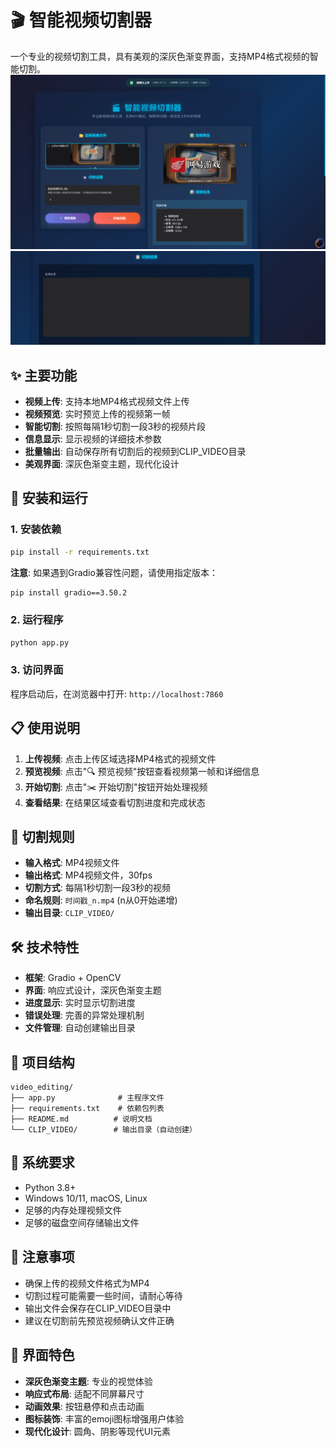 # 🎬 智能视频切割器

一个专业的视频切割工具，具有美观的深灰色渐变界面，支持MP4格式视频的智能切割。
![项目结构](docs/images/home_1.png)
![项目结构](docs/images/home_2.png)

## ✨ 主要功能

- **视频上传**: 支持本地MP4格式视频文件上传
- **视频预览**: 实时预览上传的视频第一帧
- **智能切割**: 按照每隔1秒切割一段3秒的视频片段
- **信息显示**: 显示视频的详细技术参数
- **批量输出**: 自动保存所有切割后的视频到CLIP_VIDEO目录
- **美观界面**: 深灰色渐变主题，现代化设计

## 🚀 安装和运行

### 1. 安装依赖
```bash
pip install -r requirements.txt
```

**注意**: 如果遇到Gradio兼容性问题，请使用指定版本：
```bash
pip install gradio==3.50.2
```

### 2. 运行程序
```bash
python app.py
```

### 3. 访问界面
程序启动后，在浏览器中打开: `http://localhost:7860`

## 📋 使用说明

1. **上传视频**: 点击上传区域选择MP4格式的视频文件
2. **预览视频**: 点击"🔍 预览视频"按钮查看视频第一帧和详细信息
3. **开始切割**: 点击"✂️ 开始切割"按钮开始处理视频
4. **查看结果**: 在结果区域查看切割进度和完成状态

## 🎯 切割规则

- **输入格式**: MP4视频文件
- **输出格式**: MP4视频文件，30fps
- **切割方式**: 每隔1秒切割一段3秒的视频
- **命名规则**: `时间戳_n.mp4` (n从0开始递增)
- **输出目录**: `CLIP_VIDEO/`

## 🛠️ 技术特性

- **框架**: Gradio + OpenCV
- **界面**: 响应式设计，深灰色渐变主题
- **进度显示**: 实时显示切割进度
- **错误处理**: 完善的异常处理机制
- **文件管理**: 自动创建输出目录

## 📁 项目结构

```
video_editing/
├── app.py              # 主程序文件
├── requirements.txt    # 依赖包列表
├── README.md          # 说明文档
└── CLIP_VIDEO/        # 输出目录（自动创建）
```

## 🔧 系统要求

- Python 3.8+
- Windows 10/11, macOS, Linux
- 足够的内存处理视频文件
- 足够的磁盘空间存储输出文件

## 📝 注意事项

- 确保上传的视频文件格式为MP4
- 切割过程可能需要一些时间，请耐心等待
- 输出文件会保存在CLIP_VIDEO目录中
- 建议在切割前先预览视频确认文件正确

## 🎨 界面特色

- **深灰色渐变主题**: 专业的视觉体验
- **响应式布局**: 适配不同屏幕尺寸
- **动画效果**: 按钮悬停和点击动画
- **图标装饰**: 丰富的emoji图标增强用户体验
- **现代化设计**: 圆角、阴影等现代UI元素
